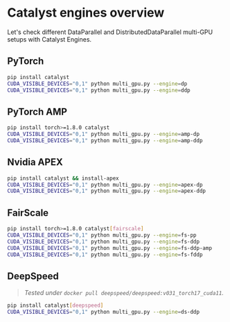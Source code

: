 # Catalyst engines overview

Let's check different
DataParallel and DistributedDataParallel multi-GPU setups with Catalyst Engines. 


## PyTorch
```bash
pip install catalyst
CUDA_VISIBLE_DEVICES="0,1" python multi_gpu.py --engine=dp
CUDA_VISIBLE_DEVICES="0,1" python multi_gpu.py --engine=ddp
```

## PyTorch AMP
```bash
pip install torch>=1.8.0 catalyst
CUDA_VISIBLE_DEVICES="0,1" python multi_gpu.py --engine=amp-dp
CUDA_VISIBLE_DEVICES="0,1" python multi_gpu.py --engine=amp-ddp
```

## Nvidia APEX
```bash
pip install catalyst && install-apex
CUDA_VISIBLE_DEVICES="0,1" python multi_gpu.py --engine=apex-dp
CUDA_VISIBLE_DEVICES="0,1" python multi_gpu.py --engine=apex-ddp
```

## FairScale
```bash
pip install torch>=1.8.0 catalyst[fairscale]
CUDA_VISIBLE_DEVICES="0,1" python multi_gpu.py --engine=fs-pp
CUDA_VISIBLE_DEVICES="0,1" python multi_gpu.py --engine=fs-ddp
CUDA_VISIBLE_DEVICES="0,1" python multi_gpu.py --engine=fs-ddp-amp
CUDA_VISIBLE_DEVICES="0,1" python multi_gpu.py --engine=fs-fddp
```

## DeepSpeed
> *Tested under `docker pull deepspeed/deepspeed:v031_torch17_cuda11`.*
```bash
pip install catalyst[deepspeed]
CUDA_VISIBLE_DEVICES="0,1" python multi_gpu.py --engine=ds-ddp
```
